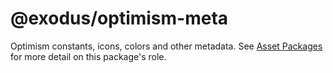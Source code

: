 # @exodus/optimism-meta

Optimism constants, icons, colors and other metadata. See [Asset Packages](../../docs/asset-packages.md) for more detail on this package's role.
